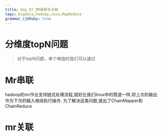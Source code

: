 ```yaml
---
title: Day_07_MR串联与关联
tags: bigdata,hadoop,Java,MapReduce
grammar_cjkRuby: true
---
```


# 分维度topN问题

> 对于topN问题，单个唯独的我们可以通过


# Mr串联
hadoop的mr作业支持链式处理流程,就好比我们linux中的管道一样,将上次的输出作为下次的输入继续执行操作.
为了解决这类问题,提出了ChainMapper和ChainReduce


# mr关联
